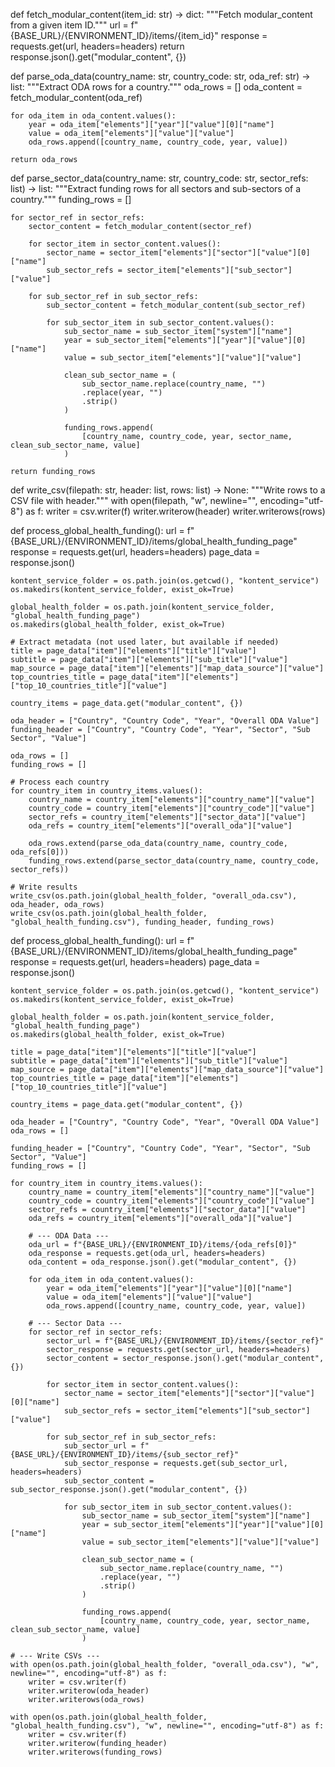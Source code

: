 def fetch_modular_content(item_id: str) -> dict:
    """Fetch modular_content from a given item ID."""
    url = f"{BASE_URL}/{ENVIRONMENT_ID}/items/{item_id}"
    response = requests.get(url, headers=headers)
    return response.json().get("modular_content", {})


def parse_oda_data(country_name: str, country_code: str, oda_ref: str) -> list:
    """Extract ODA rows for a country."""
    oda_rows = []
    oda_content = fetch_modular_content(oda_ref)

    for oda_item in oda_content.values():
        year = oda_item["elements"]["year"]["value"][0]["name"]
        value = oda_item["elements"]["value"]["value"]
        oda_rows.append([country_name, country_code, year, value])

    return oda_rows


def parse_sector_data(country_name: str, country_code: str, sector_refs: list) -> list:
    """Extract funding rows for all sectors and sub-sectors of a country."""
    funding_rows = []

    for sector_ref in sector_refs:
        sector_content = fetch_modular_content(sector_ref)

        for sector_item in sector_content.values():
            sector_name = sector_item["elements"]["sector"]["value"][0]["name"]
            sub_sector_refs = sector_item["elements"]["sub_sector"]["value"]

        for sub_sector_ref in sub_sector_refs:
            sub_sector_content = fetch_modular_content(sub_sector_ref)

            for sub_sector_item in sub_sector_content.values():
                sub_sector_name = sub_sector_item["system"]["name"]
                year = sub_sector_item["elements"]["year"]["value"][0]["name"]
                value = sub_sector_item["elements"]["value"]["value"]

                clean_sub_sector_name = (
                    sub_sector_name.replace(country_name, "")
                    .replace(year, "")
                    .strip()
                )

                funding_rows.append(
                    [country_name, country_code, year, sector_name, clean_sub_sector_name, value]
                )

    return funding_rows


def write_csv(filepath: str, header: list, rows: list) -> None:
    """Write rows to a CSV file with header."""
    with open(filepath, "w", newline="", encoding="utf-8") as f:
        writer = csv.writer(f)
        writer.writerow(header)
        writer.writerows(rows)


def process_global_health_funding():
    url = f"{BASE_URL}/{ENVIRONMENT_ID}/items/global_health_funding_page"
    response = requests.get(url, headers=headers)
    page_data = response.json()

    kontent_service_folder = os.path.join(os.getcwd(), "kontent_service")
    os.makedirs(kontent_service_folder, exist_ok=True)

    global_health_folder = os.path.join(kontent_service_folder, "global_health_funding_page")
    os.makedirs(global_health_folder, exist_ok=True)

    # Extract metadata (not used later, but available if needed)
    title = page_data["item"]["elements"]["title"]["value"]
    subtitle = page_data["item"]["elements"]["sub_title"]["value"]
    map_source = page_data["item"]["elements"]["map_data_source"]["value"]
    top_countries_title = page_data["item"]["elements"]["top_10_countries_title"]["value"]

    country_items = page_data.get("modular_content", {})

    oda_header = ["Country", "Country Code", "Year", "Overall ODA Value"]
    funding_header = ["Country", "Country Code", "Year", "Sector", "Sub Sector", "Value"]

    oda_rows = []
    funding_rows = []

    # Process each country
    for country_item in country_items.values():
        country_name = country_item["elements"]["country_name"]["value"]
        country_code = country_item["elements"]["country_code"]["value"]
        sector_refs = country_item["elements"]["sector_data"]["value"]
        oda_refs = country_item["elements"]["overall_oda"]["value"]

        oda_rows.extend(parse_oda_data(country_name, country_code, oda_refs[0]))
        funding_rows.extend(parse_sector_data(country_name, country_code, sector_refs))

    # Write results
    write_csv(os.path.join(global_health_folder, "overall_oda.csv"), oda_header, oda_rows)
    write_csv(os.path.join(global_health_folder, "global_health_funding.csv"), funding_header, funding_rows)


















def process_global_health_funding():
    url = f"{BASE_URL}/{ENVIRONMENT_ID}/items/global_health_funding_page"
    response = requests.get(url, headers=headers)
    page_data = response.json()

    kontent_service_folder = os.path.join(os.getcwd(), "kontent_service")
    os.makedirs(kontent_service_folder, exist_ok=True)

    global_health_folder = os.path.join(kontent_service_folder, "global_health_funding_page")
    os.makedirs(global_health_folder, exist_ok=True)

    title = page_data["item"]["elements"]["title"]["value"]
    subtitle = page_data["item"]["elements"]["sub_title"]["value"]
    map_source = page_data["item"]["elements"]["map_data_source"]["value"]
    top_countries_title = page_data["item"]["elements"]["top_10_countries_title"]["value"]

    country_items = page_data.get("modular_content", {})

    oda_header = ["Country", "Country Code", "Year", "Overall ODA Value"]
    oda_rows = []

    funding_header = ["Country", "Country Code", "Year", "Sector", "Sub Sector", "Value"]
    funding_rows = []

    for country_item in country_items.values():
        country_name = country_item["elements"]["country_name"]["value"]
        country_code = country_item["elements"]["country_code"]["value"]
        sector_refs = country_item["elements"]["sector_data"]["value"]
        oda_refs = country_item["elements"]["overall_oda"]["value"]

        # --- ODA Data ---
        oda_url = f"{BASE_URL}/{ENVIRONMENT_ID}/items/{oda_refs[0]}"
        oda_response = requests.get(oda_url, headers=headers)
        oda_content = oda_response.json().get("modular_content", {})

        for oda_item in oda_content.values():
            year = oda_item["elements"]["year"]["value"][0]["name"]
            value = oda_item["elements"]["value"]["value"]
            oda_rows.append([country_name, country_code, year, value])

        # --- Sector Data ---
        for sector_ref in sector_refs:
            sector_url = f"{BASE_URL}/{ENVIRONMENT_ID}/items/{sector_ref}"
            sector_response = requests.get(sector_url, headers=headers)
            sector_content = sector_response.json().get("modular_content", {})

            for sector_item in sector_content.values():
                sector_name = sector_item["elements"]["sector"]["value"][0]["name"]
                sub_sector_refs = sector_item["elements"]["sub_sector"]["value"]

            for sub_sector_ref in sub_sector_refs:
                sub_sector_url = f"{BASE_URL}/{ENVIRONMENT_ID}/items/{sub_sector_ref}"
                sub_sector_response = requests.get(sub_sector_url, headers=headers)
                sub_sector_content = sub_sector_response.json().get("modular_content", {})

                for sub_sector_item in sub_sector_content.values():
                    sub_sector_name = sub_sector_item["system"]["name"]
                    year = sub_sector_item["elements"]["year"]["value"][0]["name"]
                    value = sub_sector_item["elements"]["value"]["value"]

                    clean_sub_sector_name = (
                        sub_sector_name.replace(country_name, "")
                        .replace(year, "")
                        .strip()
                    )

                    funding_rows.append(
                        [country_name, country_code, year, sector_name, clean_sub_sector_name, value]
                    )

    # --- Write CSVs ---
    with open(os.path.join(global_health_folder, "overall_oda.csv"), "w", newline="", encoding="utf-8") as f:
        writer = csv.writer(f)
        writer.writerow(oda_header)
        writer.writerows(oda_rows)

    with open(os.path.join(global_health_folder, "global_health_funding.csv"), "w", newline="", encoding="utf-8") as f:
        writer = csv.writer(f)
        writer.writerow(funding_header)
        writer.writerows(funding_rows)

